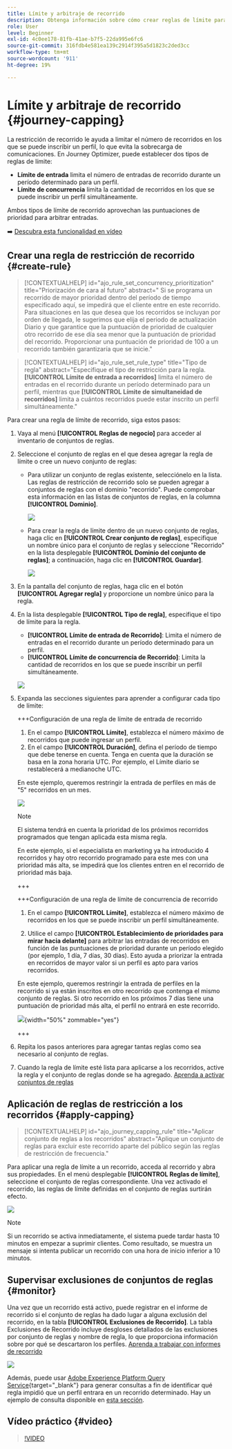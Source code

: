 ```yaml
---
title: Límite y arbitraje de recorrido
description: Obtenga información sobre cómo crear reglas de límite para los recorridos y cómo arbitrar la entrada de recorridos
role: User
level: Beginner
exl-id: 4c0ee178-81fb-41ae-b7f5-22da995e6fc6
source-git-commit: 316fdb4e581ea139c2914f395a5d1823c2ded3cc
workflow-type: tm+mt
source-wordcount: '911'
ht-degree: 19%

---
```


# Límite y arbitraje de recorrido {#journey-capping}

La restricción de recorrido le ayuda a limitar el número de recorridos en los que se puede inscribir un perfil, lo que evita la sobrecarga de comunicaciones. En Journey Optimizer, puede establecer dos tipos de reglas de límite:

* **Límite de entrada** limita el número de entradas de recorrido durante un período determinado para un perfil.
* **Límite de concurrencia** limita la cantidad de recorridos en los que se puede inscribir un perfil simultáneamente.

Ambos tipos de límite de recorrido aprovechan las puntuaciones de prioridad para arbitrar entradas.

➡️ [Descubra esta funcionalidad en vídeo](#video)

## Crear una regla de restricción de recorrido {#create-rule}

>[!CONTEXTUALHELP]
>id="ajo_rule_set_concurrency_prioritization"
>title="Priorización de cara al futuro"
>abstract=" Si se programa un recorrido de mayor prioridad dentro del período de tiempo especificado aquí, se impedirá que el cliente entre en este recorrido. Para situaciones en las que desea que los recorridos se incluyan por orden de llegada, le sugerimos que elija el periodo de actualización Diario y que garantice que la puntuación de prioridad de cualquier otro recorrido de ese día sea menor que la puntuación de prioridad del recorrido. Proporcionar una puntuación de prioridad de 100 a un recorrido también garantizaría que se inicie."

>[!CONTEXTUALHELP]
>id="ajo_rule_set_rule_type"
>title="Tipo de regla"
>abstract="Especifique el tipo de restricción para la regla. **[!UICONTROL Límite de entrada a recorridos]** limita el número de entradas en el recorrido durante un período determinado para un perfil, mientras que **[!UICONTROL Límite de simultaneidad de recorridos]** limita a cuántos recorridos puede estar inscrito un perfil simultáneamente."

Para crear una regla de límite de recorrido, siga estos pasos:

1. Vaya al menú **[!UICONTROL Reglas de negocio]** para acceder al inventario de conjuntos de reglas.

1. Seleccione el conjunto de reglas en el que desea agregar la regla de límite o cree un nuevo conjunto de reglas:

   * Para utilizar un conjunto de reglas existente, selecciónelo en la lista. Las reglas de restricción de recorrido solo se pueden agregar a conjuntos de reglas con el dominio &quot;recorrido&quot;. Puede comprobar esta información en las listas de conjuntos de reglas, en la columna **[!UICONTROL Dominio]**.

     ![](assets/journey-capping-list.png)

   * Para crear la regla de límite dentro de un nuevo conjunto de reglas, haga clic en **[!UICONTROL Crear conjunto de reglas]**, especifique un nombre único para el conjunto de reglas y seleccione &quot;Recorrido&quot; en la lista desplegable **[!UICONTROL Dominio del conjunto de reglas]**; a continuación, haga clic en **[!UICONTROL Guardar]**.

     ![](assets/journey-capping-rule-set.png)

1. En la pantalla del conjunto de reglas, haga clic en el botón **[!UICONTROL Agregar regla]** y proporcione un nombre único para la regla.

1. En la lista desplegable **[!UICONTROL Tipo de regla]**, especifique el tipo de límite para la regla.

   * **[!UICONTROL Límite de entrada de Recorrido]**: Limita el número de entradas en el recorrido durante un período determinado para un perfil.
   * **[!UICONTROL Límite de concurrencia de Recorrido]**: Limita la cantidad de recorridos en los que se puede inscribir un perfil simultáneamente.

   ![](assets/journey-capping-concurrency.png)

1. Expanda las secciones siguientes para aprender a configurar cada tipo de límite:

   +++Configuración de una regla de límite de entrada de recorrido

   1. En el campo **[!UICONTROL Límite]**, establezca el número máximo de recorridos que puede ingresar un perfil.
   1. En el campo **[!UICONTROL Duración]**, defina el período de tiempo que debe tenerse en cuenta. Tenga en cuenta que la duración se basa en la zona horaria UTC. Por ejemplo, el Límite diario se restablecerá a medianoche UTC.

   En este ejemplo, queremos restringir la entrada de perfiles en más de &quot;5&quot; recorridos en un mes.

   ![](assets/journey-capping-entry-example.png)

   >[!NOTE]
   >
   >El sistema tendrá en cuenta la prioridad de los próximos recorridos programados que tengan aplicada esta misma regla.
   >
   >En este ejemplo, si el especialista en marketing ya ha introducido 4 recorridos y hay otro recorrido programado para este mes con una prioridad más alta, se impedirá que los clientes entren en el recorrido de prioridad más baja.

   +++

   +++Configuración de una regla de límite de concurrencia de recorrido 

   1. En el campo **[!UICONTROL Límite]**, establezca el número máximo de recorridos en los que se puede inscribir un perfil simultáneamente.

   1. Utilice el campo **[!UICONTROL Establecimiento de prioridades para mirar hacia delante]** para arbitrar las entradas de recorridos en función de las puntuaciones de prioridad durante un período elegido (por ejemplo, 1 día, 7 días, 30 días). Esto ayuda a priorizar la entrada en recorridos de mayor valor si un perfil es apto para varios recorridos.

   En este ejemplo, queremos restringir la entrada de perfiles en la recorrido si ya están inscritos en otro recorrido que contenga el mismo conjunto de reglas. Si otro recorrido en los próximos 7 días tiene una puntuación de prioridad más alta, el perfil no entrará en este recorrido.

   ![](assets/journey-capping-concurrency-example.png){width="50%" zommable="yes"}

   +++

1. Repita los pasos anteriores para agregar tantas reglas como sea necesario al conjunto de reglas.

1. Cuando la regla de límite esté lista para aplicarse a los recorridos, active la regla y el conjunto de reglas donde se ha agregado. [Aprenda a activar conjuntos de reglas](../conflict-prioritization/rule-sets.md#create)

## Aplicación de reglas de restricción a los recorridos {#apply-capping}

>[!CONTEXTUALHELP]
>id="ajo_journey_capping_rule"
>title="Aplicar conjunto de reglas a los recorridos"
>abstract="Aplique un conjunto de reglas para excluir este recorrido aparte del público según las reglas de restricción de frecuencia."

Para aplicar una regla de límite a un recorrido, acceda al recorrido y abra sus propiedades. En el menú desplegable **[!UICONTROL Reglas de límite]**, seleccione el conjunto de reglas correspondiente. Una vez activado el recorrido, las reglas de límite definidas en el conjunto de reglas surtirán efecto.

![](assets/journey-capping-apply.png)

>[!NOTE]
>
>Si un recorrido se activa inmediatamente, el sistema puede tardar hasta 10 minutos en empezar a suprimir clientes. Como resultado, se muestra un mensaje si intenta publicar un recorrido con una hora de inicio inferior a 10 minutos.

## Supervisar exclusiones de conjuntos de reglas {#monitor}

Una vez que un recorrido está activo, puede registrar en el informe de recorrido si el conjunto de reglas ha dado lugar a alguna exclusión del recorrido, en la tabla **[!UICONTROL Exclusiones de Recorrido]**. La tabla Exclusiones de Recorrido incluye desgloses detallados de las exclusiones por conjunto de reglas y nombre de regla, lo que proporciona información sobre por qué se descartaron los perfiles. [Aprenda a trabajar con informes de recorrido](../reports/journey-global-report-cja.md)

![](assets/journey-report.png)

Además, puede usar [Adobe Experience Platform Query Service](https://experienceleague.adobe.com/docs/experience-platform/query/api/getting-started.html?lang=es){target="_blank"} para generar consultas a fin de identificar qué regla impidió que un perfil entrara en un recorrido determinado. Hay un ejemplo de consulta disponible en [esta sección](../reports/query-examples.md#common-queries).

## Vídeo práctico {#video}

>[!VIDEO](https://video.tv.adobe.com/v/3447617?quality=12&captions=spa)
